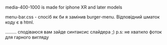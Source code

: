 media-400-1000 is made for iphone XR and later models

menu-bar.css - спосіб як би я замінив burger-menu. Відповідний шматок коду є в html.

......... сподіваюся вам зайде синтаксис слайдера ;) p.s: не хватило фоток для гарного вигляду
